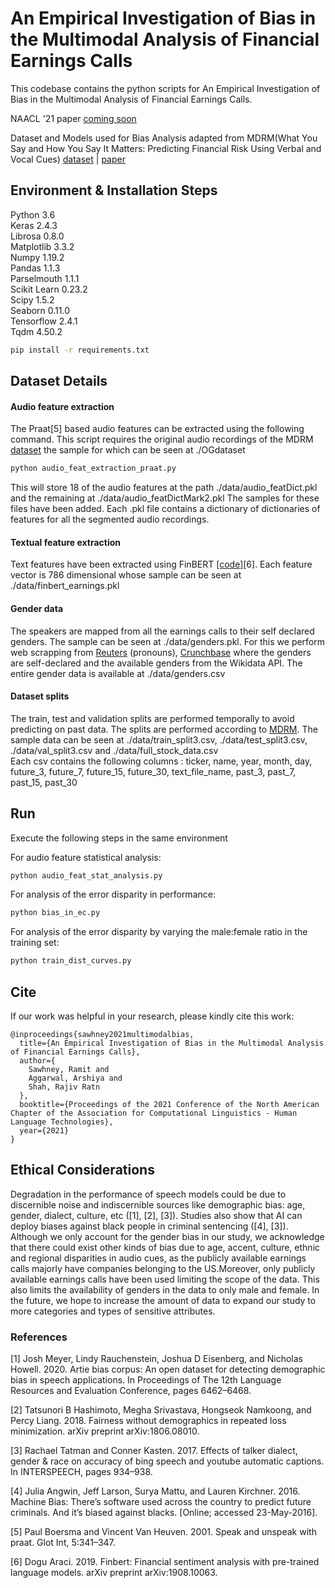# An Empirical Investigation of Bias in the Multimodal Analysis of Financial Earnings Calls

This codebase contains the python scripts for An Empirical Investigation of Bias in the Multimodal Analysis of Financial Earnings Calls.

NAACL '21 paper [coming soon](#)

Dataset and Models used for Bias Analysis adapted from MDRM(What You Say and How You Say It Matters:
Predicting Financial Risk Using Verbal and Vocal Cues) [dataset](https://github.com/GeminiLn/EarningsCall_Dataset) | [paper](https://www.aclweb.org/anthology/P19-1038.pdf)

## Environment & Installation Steps

Python 3.6\
Keras 2.4.3\
Librosa 0.8.0\
Matplotlib 3.3.2\
Numpy 1.19.2\
Pandas 1.1.3\
Parselmouth 1.1.1\
Scikit Learn 0.23.2\
Scipy 1.5.2\
Seaborn 0.11.0\
Tensorflow 2.4.1\
Tqdm 4.50.2

```bash
pip install -r requirements.txt
```
## Dataset Details

#### Audio feature extraction

  The Praat[5] based audio features can be extracted using the following command. This script requires the original audio recordings of the MDRM [dataset](https://github.com/GeminiLn/EarningsCall_Dataset) the sample for which can be seen at ./OGdataset

  ```bash
  python audio_feat_extraction_praat.py
  ```
  This will store 18 of the audio features at the path ./data/audio_featDict.pkl and the remaining at ./data/audio_featDictMark2.pkl
  The samples for these files have been added. Each .pkl file contains a dictionary of dictionaries of features for all the segmented audio recordings.

#### Textual feature extraction

  Text features have been extracted using FinBERT [[code]](https://github.com/ProsusAI/finBERT)[6]. Each feature vector is 786 dimensional whose sample can be seen at ./data/finbert_earnings.pkl

#### Gender data

  The speakers are mapped from all the earnings calls to their self declared genders. The sample can be seen  at ./data/genders.pkl. For this we perform web scrapping from [Reuters](https://www.thomsonreuters.com/en/profiles.html) (pronouns), [Crunchbase](https://www.crunchbase.com/discover/people) where the genders are self-declared and the available genders from the Wikidata API. The entire gender data is available at ./data/genders.csv

#### Dataset splits

  The train, test and validation splits are performed temporally to avoid predicting on past data. The splits are performed according to [MDRM](https://www.aclweb.org/anthology/P19-1038.pdf). The sample data can be seen at ./data/train_split3.csv, ./data/test_split3.csv, ./data/val_split3.csv and ./data/full_stock_data.csv\
  Each csv contains the following columns : ticker, name, year, month, day, future_3, future_7, future_15, future_30, text_file_name, past_3, past_7, past_15, past_30

## Run

Execute the following steps in the same environment

For audio feature statistical analysis:

```bash
python audio_feat_stat_analysis.py
```
For analysis of the error disparity in performance:

```bash
python bias_in_ec.py
```
For analysis of the error disparity by varying the male:female ratio in the training set:

```bash
python train_dist_curves.py
```

## Cite

If our work was helpful in your research, please kindly cite this work:

```
@inproceedings{sawhney2021multimodalbias,
  title={An Empirical Investigation of Bias in the Multimodal Analysis of Financial Earnings Calls},
  author={
    Sawhney, Ramit and
    Aggarwal, Arshiya and
    Shah, Rajiv Ratn
  },
  booktitle={Proceedings of the 2021 Conference of the North American Chapter of the Association for Computational Linguistics - Human Language Technologies},
  year={2021}
}
```

## Ethical Considerations

Degradation in the performance of speech models could be due to discernible noise and indiscernible sources like  demographic bias:  age,  gender,  dialect, culture, etc ([1], [2], [3]).  Studies also show that AI can deploy biases against black people in criminal sentencing ([4], [3]). Although we only account for the gender bias in our study, we acknowledge that there could exist other kinds of bias due to age, accent, culture, ethnic and regional disparities in audio cues, as the publicly available earnings calls majorly have companies belonging to the US.Moreover, only publicly available earnings calls have been used limiting the scope of the data. This also limits the availability of genders in the data to only male and female.  In the future, we hope to increase the amount of data to expand our study to more categories and types of sensitive attributes.


### References

[1] Josh  Meyer,   Lindy  Rauchenstein,   Joshua  D  Eisenberg,  and  Nicholas  Howell.  2020.   Artie  bias  corpus:   An  open  dataset  for  detecting  demographic bias in speech applications.  In Proceedings of The 12th  Language  Resources  and  Evaluation  Conference, pages 6462–6468.

[2] Tatsunori B Hashimoto, Megha Srivastava, Hongseok Namkoong, and Percy Liang. 2018.   Fairness without  demographics  in  repeated  loss  minimization. arXiv preprint arXiv:1806.08010.

[3] Rachael Tatman and Conner Kasten. 2017. Effects of talker dialect, gender & race on accuracy of bing speech and youtube automatic captions. In INTERSPEECH, pages 934–938.

[4] Julia Angwin, Jeff Larson, Surya Mattu, and Lauren Kirchner. 2016. Machine Bias: There’s software used across the country to predict future criminals. And it’s biased against blacks. [Online; accessed 23-May-2016].

[5] Paul Boersma and Vincent Van Heuven. 2001. Speak and unspeak with praat. Glot Int, 5:341–347.

[6] Dogu Araci. 2019. Finbert: Financial sentiment analysis with pre-trained language models. arXiv preprint arXiv:1908.10063.
